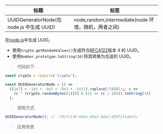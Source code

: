| 标题                                      | 标签                                                |
| ----------------------------------------- | --------------------------------------------------- |
| UUIDGeneratorNode(在 node.js 中生成 UUID) | node,random,intermediate(node 环境，随机，两者之间) |

在[node.js](https://nodejs.org/en/)中生成 UUID。

- 使用`Crypto.getRandomValues()`生成符合[RFC4122](https://www.ietf.org/rfc/rfc4122.txt)版本 4 的 UUID。
- 使用`Number.prototype.toString(16)`将其转换为合适的 UUID。

> 代码如下:

```js
const crypto = require('crypto');

const UUIDGeneratorNode = () =>
  ([1e7] + -1e3 + -4e3 + -8e3 + -1e11).replace(/[018]/g, c =>
    (c ^ (crypto.randomBytes(1)[0] & (15 >> (c / 4)))).toString(16)
  );
```

> 调用方式:

```js
UUIDGeneratorNode(); // '79c7c136-60ee-40a2-beb2-856f1feabefc'
```

> 应用场景

<div class="code-editor" data-url="codes/node/demo/UUIDGeneratorNode.js" data-language="js"></div>
